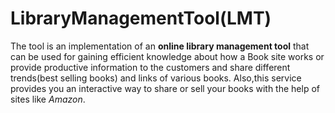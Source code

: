 # LibraryManagementTool(LMT)
The tool is an implementation of an **online library management tool**
that can be used for gaining efficient knowledge about how a Book site works or provide
productive information to the customers and share different trends(best selling books) and links of various books.
Also,this service provides you an interactive way to share or sell your books with the help
of sites like *Amazon*.

